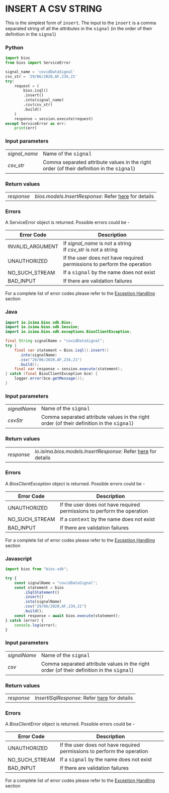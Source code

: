 # INSERT A CSV STRING

This is the simplest form of <span style="font-family:Courier New;">insert</span>. The input to the <span style="font-family:Courier New;">insert</span> is a comma  separated string of all the _attributes_
in the <span style="font-family:Courier New;">signal</span> (in the order of their definition in the <span style="font-family:Courier New;">signal</span>)

<!-- tabs:start -->

### **Python**

```python
import bios
from bios import ServiceError

signal_name = 'covidDataSignal'
csv_str = '29/06/2020,AF,234,21'
try:
    request = (
        bios.isql()
        .insert()
        .into(signal_name)
        .csv(csv_str)
        .build()
    )
    response = session.execute(request)
except ServiceError as err:
    print(err)
```
### Input parameters

|                |                                                                                                                                       |
| -------------- | ------------------------------------------------------------------------------------------------------------------------------------- |
| _signal\_name_ | Name of the <span style="font-family:Courier New;">signal</span>                                                                      |
| _csv\_str_     | Comma separated attribute values in the right order (of their definition in the <span style="font-family:Courier New;">signal</span>) |

### Return values
|            |                                                                                                                            |
| ---------- | -------------------------------------------------------------------------------------------------------------------------- |
| _response_ | _bios.models.InsertResponse_: Refer [here](https://bios.isima.io/docs/content/developer-guide/insert-response) for details |

### Errors

A ServiceError object is returned. Possible errors could be -

| Error Code       | Description                                                                          |
| ---------------- | ------------------------------------------------------------------------------------ |
| INVALID_ARGUMENT | If _signal\_name_ is not a string<br>If _csv\_str_ is not a string                   |
| UNAUTHORIZED     | If the user does not have required permissions to perform the operation              |
| NO_SUCH_STREAM   | If a <span style="font-family:Courier New;">signal</span> by the name does not exist |
| BAD_INPUT        | If there are validation failures                                                     |

For a complete list of error codes please refer to the [Exception Handling](https://bios.isima.io/docs/content/developer-guide/exceptions) section

### **Java**

```java
import io.isima.bios.sdk.Bios;
import io.isima.bios.sdk.Session;
import io.isima.bios.sdk.exceptions.BiosClientException;

final String signalName = "covidDataSignal";
try {
    final var statement = Bios.isql().insert()
      .into(signalName)
      .csv("29/06/2020,AF,234,21")
      .build();
    final var response = session.execute(statement);
} catch (final BiosClientException bce) {
    logger.error(bce.getMessage());
}
```

### Input parameters

|              |                                                                                                                                       |
| ------------ | ------------------------------------------------------------------------------------------------------------------------------------- |
| _signalName_ | Name of the <span style="font-family:Courier New;">signal</span>                                                                      |
| _csvStr_     | Comma separated attribute values in the right order (of their definition in the <span style="font-family:Courier New;">signal</span>) |

### Return values
|            |                                                                                                                                     |
| ---------- | ----------------------------------------------------------------------------------------------------------------------------------- |
| _response_ | _io.isima.bios.models.InsertResponse_: Refer [here](https://bios.isima.io/docs/content/developer-guide/insert-response) for details |

### Errors

A _BiosClientException_ object is returned. Possible errors could be -

| Error Code     | Description                                                                           |
| -------------- | ------------------------------------------------------------------------------------- |
| UNAUTHORIZED   | If the user does not have required permissions to perform the operation               |
| NO_SUCH_STREAM | If a <span style="font-family:Courier New;">context</span> by the name does not exist |
| BAD_INPUT      | If there are validation failures                                                      |

For a complete list of error codes please refer to the [Exception Handling](https://bios.isima.io/docs/content/developer-guide/exceptions) section

### **Javascript**
```javascript
import bios from "bios-sdk";

try {
    const signalName = "covidDataSignal";
    const statement = bios
        .iSqlStatement()
        .insert()
        .into(signalName)
        .csv("29/06/2020,AF,234,21")
        .build();
    const response = await bios.execute(statement);
} catch (error) {
    console.log(error);
}
```
### Input parameters

|              |                                                                                                                                       |
| ------------ | ------------------------------------------------------------------------------------------------------------------------------------- |
| _signalName_ | Name of the <span style="font-family:Courier New;">signal</span>                                                                      |
| _csv_        | Comma separated attribute values in the right order (of their definition in the <span style="font-family:Courier New;">signal</span>) |

### Return values
|            |                                                                                                                    |
| ---------- | ------------------------------------------------------------------------------------------------------------------ |
| _response_ | _InsertISqlResponse_: Refer [here](https://bios.isima.io/docs/content/developer-guide/insert-response) for details |

### Errors

A _BiosClientError_ object is returned. Possible errors could be -

| Error Code     | Description                                                                          |
| -------------- | ------------------------------------------------------------------------------------ |
| UNAUTHORIZED   | If the user does not have required permissions to perform the operation              |
| NO_SUCH_STREAM | If a <span style="font-family:Courier New;">signal</span> by the name does not exist |
| BAD_INPUT      | If there are validation failures                                                     |

For a complete list of error codes please refer to the [Exception Handling](https://bios.isima.io/docs/content/developer-guide/exceptions) section

<!-- tabs:end -->
